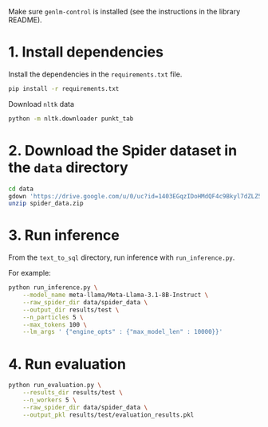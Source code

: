 Make sure `genlm-control` is installed (see the instructions in the library README).

# 1. Install dependencies

Install the dependencies in the `requirements.txt` file.

```bash
pip install -r requirements.txt
```

Download `nltk` data
```bash
python -m nltk.downloader punkt_tab
```


# 2. Download the Spider dataset in the `data` directory
```bash
cd data
gdown 'https://drive.google.com/u/0/uc?id=1403EGqzIDoHMdQF4c9Bkyl7dZLZ5Wt6J&export=download'
unzip spider_data.zip
```

# 3. Run inference

From the `text_to_sql` directory, run inference with `run_inference.py`.

For example:

```bash
python run_inference.py \
    --model_name meta-llama/Meta-Llama-3.1-8B-Instruct \
    --raw_spider_dir data/spider_data \
    --output_dir results/test \
    --n_particles 5 \
    --max_tokens 100 \
    --lm_args ' {"engine_opts" : {"max_model_len" : 10000}}'
```

# 4. Run evaluation
```bash
python run_evaluation.py \
    --results_dir results/test \
    --n_workers 5 \
    --raw_spider_dir data/spider_data \
    --output_pkl results/test/evaluation_results.pkl
```
